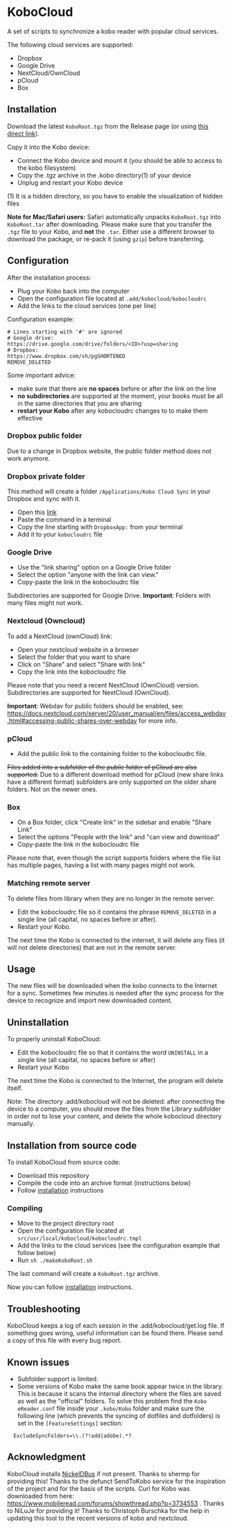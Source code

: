 # KoboCloud
A set of scripts to synchronize a kobo reader with popular cloud services.

The following cloud services are supported:

- Dropbox
- Google Drive
- NextCloud/OwnCloud
- pCloud
- Box

## <a name="installation"></a>Installation

Download the latest `KoboRoot.tgz` from the Release page (or using [this direct link](https://github.com/fsantini/KoboCloud/releases/download/latest/KoboRoot.tgz)).

Copy it into the Kobo device:

- Connect the Kobo device and mount it (you should be able to access to the kobo filesystem)
- Copy the .tgz archive in the .kobo directory(1) of your device
- Unplug and restart your Kobo device

(1) It is a hidden directory, so you have to enable the visualization of hidden files

**Note for Mac/Safari users:** Safari automatically unpacks `KoboRoot.tgz` into `KoboRoot.tar` after downloading. Please make sure that you transfer the `.tgz` file to your Kobo, and **not** the `.tar`. Either use a different browser to download the package, or re-pack it (using `gzip`) before transferring.

## Configuration

After the installation process:

- Plug your Kobo back into the computer
- Open the configuration file located at `.add/kobocloud/kobocloudrc`
- Add the links to the cloud services (one per line)

Configuration example:

```
# Lines starting with '#' are ignored
# Google drive:
https://drive.google.com/drive/folders/<ID>?usp=sharing
# Dropbox:
https://www.dropbox.com/sh/pgSHORTENED
REMOVE_DELETED
```

Some important advice:
- make sure that there are **no spaces** before or after the link on the line
- **no subdirectories** are supported at the moment, your books must be all in the same directories that you are sharing
- **restart your Kobo** after any kobocloudrc changes to to make them effective

### Dropbox public folder

Due to a change in Dropbox website, the public folder method does not work anymore.

### Dropbox private folder

This method will create a folder `/Applications/Kobo Cloud Sync` in your Dropbox and sync with it.

- Open this [link](https://www.dropbox.com/oauth2/authorize?response_type=code&token_access_type=offline&client_id=5oyw72cfwcp352f&code_challenge_method=plain&code_challenge=0000000000000000000000000000000000000000000&redirect_uri=https://louisabraham.github.io/KoboCloud/)
- Paste the command in a terminal
- Copy the line starting with `DropboxApp:` from your terminal
- Add it to your `kobocloudrc` file

### Google Drive

- Use the "link sharing" option on a Google Drive folder
- Select the option "anyone with the link can view."
- Copy-paste the link in the kobocloudrc file

Subdirectories are supported for Google Drive.
**Important**: Folders with many files might not work.

### Nextcloud (Owncloud)

To add a NextCloud (ownCloud) link:

- Open your nextcloud website in a browser
- Select the folder that you want to share
- Click on "Share" and select "Share with link"
- Copy the link into the kobocloudrc file

Please note that you need a recent NextCloud (OwnCloud) version.
Subdirectories are supported for NextCloud (OwnCloud).

**Important**: Webdav for public folders should be enabled, see: https://docs.nextcloud.com/server/20/user_manual/en/files/access_webdav.html#accessing-public-shares-over-webdav for more info.

### pCloud

- Add the public link to the containing folder to the kobocloudrc file.

~~Files added into a subfolder of the *public* folder of pCloud are also supported.~~
Due to a different download method for pCloud (new share links have a different format) subfolders are only supported on the older share folders. Not on the newer ones.

### Box

- On a Box folder, click "Create link" in the sidebar and enable "Share Link"
- Select the options "People with the link" and "can view and download"
- Copy-paste the link in the kobocloudrc file

Please note that, even though the script supports folders where the file list has multiple pages, having a list with many pages might not work.

### Matching remote server
To delete files from library when they are no longer in the remote server:

- Edit the kobocloudrc file so it contains the phrase `REMOVE_DELETED` in a single line (all capital, no spaces before or after).
- Restart your Kobo.

The next time the Kobo is connected to the internet, it will delete any files (it will not delete directories) that are not in the remote server.


## Usage

The new files will be downloaded when the kobo connects to the Internet for a sync. Sometimes few minutes is needed after the sync process for the device to recognize and import new downloaded content.

## Uninstallation

To properly uninstall KoboCloud:

- Edit the kobocloudrc file so that it contains the word `UNINSTALL` in a single line (all capital, no spaces before or after)
- Restart your Kobo

The next time the Kobo is connected to the Internet, the program will delete itself.

Note: The directory .add/kobocloud will not be deleted: after connecting the device to a computer, you should move the files from the Library subfolder in order not to lose your content, and delete the whole kobocloud directory manually.

## Installation from source code

To install KoboCloud from source code:

- Download this repository
- Compile the code into an archive format (instructions below)
- Follow [installation](#installation) instructions

### Compiling

- Move to the project directory root
- Open the configuration file located at `src/usr/local/kobocloud/kobocloudrc.tmpl`
- Add the links to the cloud services (see the configuration example that follow below)
- Run `sh ./makeKoboRoot.sh`

The last command will create a `KoboRoot.tgz` archive.

Now you can follow [installation](#installation) instructions.

## Troubleshooting

KoboCloud keeps a log of each session in the .add/kobocloud/get.log file. If something goes wrong, useful information can be found there. Please send a copy of this file with every bug report.

## Known issues

* Subfolder support is limited.
* Some versions of Kobo make the same book appear twice in the library. This is because it scans the internal directory where the files are saved as well as the "official" folders. To solve this problem find the `Kobo eReader.conf` file inside your `.kobo/Kobo` folder and make sure the following line (which prevents the syncing of dotfiles and dotfolders) is set in the `[FeatureSettings]` section:
```
  ExcludeSyncFolders=\\.(?!add|adobe).*?
```


## Acknowledgment

KoboCloud installs [NickelDBus](https://github.com/shermp/NickelDBus) if not present. Thanks to shermp for providing this!
Thanks to the defunct SendToKobo service for the inspiration of the project and for the basis of the scripts.
Curl for Kobo was downloaded from here: https://www.mobileread.com/forums/showthread.php?p=3734553 . Thanks to NiLuJe for providing it!
Thanks to Christoph Burschka for the help in updating this tool to the recent versions of kobo and nextcloud.
